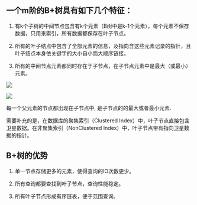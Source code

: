 ## **一个m阶的B+树具有如下几个特征：**

1. 有k个子树的中间节点包含有k个元素（B树中是k-1个元素），每个元素不保存数据，只用来索引，所有数据都保存在叶子节点。

2. 所有的叶子结点中包含了全部元素的信息，及指向含这些元素记录的指针，且叶子结点本身依关键字的大小自小而大顺序链接。

3. 所有的中间节点元素都同时存在于子节点，在子节点元素中是最大（或最小）元素。



![](https://ws3.sinaimg.cn/large/006tKfTcly1g0db3sfh5oj31b80msgon.jpg)

![](http://ww3.sinaimg.cn/large/006tNc79ly1g3nmvojf2gj30lo09zt8s.jpg)



每一个父元素的节点都出现在子节点中, 是子节点的的最大或者最小元素.



需要补充的是，在数据库的聚集索引（Clustered Index）中，叶子节点直接包含卫星数据。在非聚集索引（NonClustered Index）中，叶子节点带有指向卫星数据的指针。



## **B+树的优势**

1. 单一节点存储更多的元素，使得查询的IO次数更少。

2. 所有查询都要查找到叶子节点，查询性能稳定。

3. 所有叶子节点形成有序链表，便于范围查询。